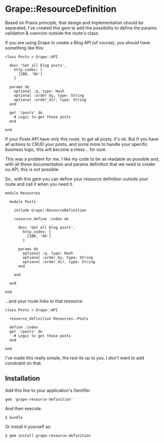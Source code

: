 Grape::ResourceDefinition
=========================

Based on Praxis principle, that design and implementation should be separated, I've created this gem to add the possibility to define the params validation & coercion outside the route's class.

If you are using Grape to create a Blog API (of course), you should have something like this:

    class Posts < Grape::API
    
      desc 'Get all blog posts',
        http_codes: [
          [200, 'Ok']
        ]

      params do
        optional :q, type: Hash
        optional :order_by, type: String
        optional :order_dir, type: String
      end
      
      get '/posts' do
        # Logic to get those posts
      end
      
    end

If your Posts API have only this route, to get all posts, it's ok. But if you have all actions to CRUD your posts, and some more to handle your specific business logic, this will become a mess... for sure.

This was a problem for me. I like my code to be as readable as possible and, with all these documentation and params definition that we need to create ou API, this is not possible.

So.. with this gem you can define your resource definition outside your route and call it when you need it.

    module Resources
        
      module Posts
      
        include Grape::ResourceDefinition
        
        resource_define :index do
        
          desc 'Get all blog posts',
            http_codes: [
              [200, 'Ok']
            ]
    
          params do
            optional :q, type: Hash
            optional :order_by, type: String
            optional :order_dir, type: String
          end
        
        end
      
      end
        
    end
    
...and your route links to that resource:

    class Posts < Grape::API
    
      resource_definition Resources::Posts
    
      define :index
      get '/posts' do
        # Logic to get those posts
      end
      
    end

I've made this really simple, the rest its up to you. I don't want to add constraint on that. 

## Installation

Add this line to your application's Gemfile:

    gem 'grape-resource-definition'

And then execute:

    $ bundle

Or install it yourself as:

    $ gem install grape-resource-definition

